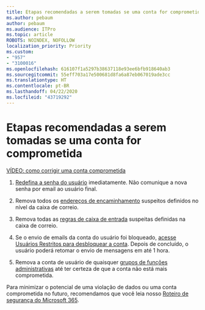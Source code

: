 ```yaml
---
title: Etapas recomendadas a serem tomadas se uma conta for comprometida
ms.author: pebaum
author: pebaum
ms.audience: ITPro
ms.topic: article
ROBOTS: NOINDEX, NOFOLLOW
localization_priority: Priority
ms.custom:
- "957"
- "3100016"
ms.openlocfilehash: 616107f1a5297b38637118e93ee6bfb918640ab3
ms.sourcegitcommit: 55eff703a17e500681d8fa6a87eb067019ade3cc
ms.translationtype: HT
ms.contentlocale: pt-BR
ms.lasthandoff: 04/22/2020
ms.locfileid: "43719292"
---
```

# <a name="recommended-steps-to-take-if-an-account-is-compromised"></a>Etapas recomendadas a serem tomadas se uma conta for comprometida

[VÍDEO: como corrigir uma conta comprometida](https://www.microsoft.com/videoplayer/embed/RE2jvOb?pid=ocpVideo0-innerdiv-oneplayer&amp;postJsllMsg=true&amp;maskLevel=20&amp;autoplay=true)
  
1. [Redefina a senha do usuário](https://docs.microsoft.com/office365/admin/add-users/reset-passwords) imediatamente. Não comunique a nova senha por email ao usuário final.

2. Remova todos os [endereços de encaminhamento](https://docs.microsoft.com/office365/admin/email/configure-email-forwarding) suspeitos definidos no nível da caixa de correio.

3. Remova todas as [regras de caixa de entrada](https://support.office.com/article/1433E3A0-7FB0-4999-B536-50E05CB67FED) suspeitas definidas na caixa de correio.

4. Se o envio de emails da conta do usuário foi bloqueado, [acesse Usuários Restritos para desbloquear a conta](https://protection.office.com/?hash=/restrictedusers). Depois de concluído, o usuário poderá retomar o envio de mensagens em até 1 hora.

5. Remova a conta de usuário de quaisquer [grupos de funções administrativas](https://docs.microsoft.com//office365/admin/add-users/assign-admin-roles) até ter certeza de que a conta não está mais comprometida.

Para minimizar o potencial de uma violação de dados ou uma conta comprometida no futuro, recomendamos que você leia nosso [Roteiro de segurança do Microsoft 365](https://docs.microsoft.com//office365/securitycompliance/security-roadmap).
  